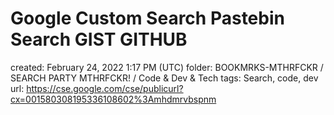 # Google Custom Search Pastebin Search GIST GITHUB

created: February 24, 2022 1:17 PM (UTC)
folder: BOOKMRKS-MTHRFCKR / SEARCH PARTY MTHRFCKR! / Code & Dev & Tech
tags: Search, code, dev
url: https://cse.google.com/cse/publicurl?cx=001580308195336108602%3Amhdmrvbspnm